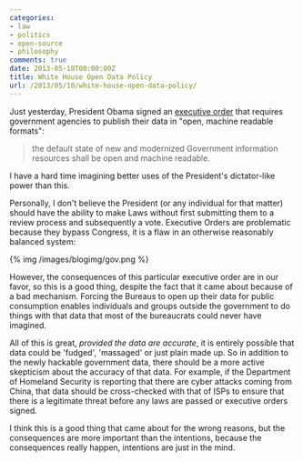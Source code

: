 ```yaml
---
categories:
- law
- politics
- open-source
- philosophy
comments: true
date: 2013-05-10T00:00:00Z
title: White House Open Data Policy
url: /2013/05/10/white-house-open-data-policy/
---
```


Just yesterday, President Obama signed an [executive order](http://www.whitehouse.gov/the-press-office/2013/05/09/executive-order-making-open-and-machine-readable-new-default-government-) that requires government agencies to publish their data in "open, machine readable formats":

> the default state of new and modernized Government information resources shall be open and machine readable. 

I have a hard time imagining better uses of the President's dictator-like power than this.

Personally, I don't believe the President (or any individual for that matter) should have the ability to make Laws without first submitting them to a review process and subsequently a vote. Executive Orders are problematic because they bypass Congress, it is a flaw in an otherwise reasonably balanced system: 

{% img /images/blogimg/gov.png %}

However, the consequences of this particular executive order are in our favor, so this is a good thing, despite the fact that it came about because of a bad mechanism. Forcing the Bureaus to open up their data for public consumption enables individuals and groups outside the government to do things with that data that most of the bureaucrats could never have imagined.

All of this is great, _provided the data are accurate_, it is entirely possible that data could be 'fudged', 'massaged' or just plain made up. So in addition to the newly hackable government data, there should be a more active skepticism about the accuracy of that data. For example, if the Department of Homeland Security is reporting that there are cyber attacks coming from China, that data should be cross-checked with that of ISPs to ensure that there is a legitimate threat before any laws are passed or executive orders signed.

I think this is a good thing that came about for the wrong reasons, but the consequences are more important than the intentions, because the consequences really happen, intentions are just in the mind.

